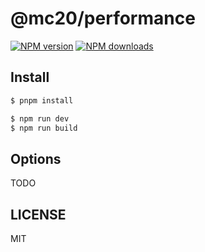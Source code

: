 # @mc20/performance

[![NPM version](https://img.shields.io/npm/v/@mc20/performance.svg?style=flat)](https://npmjs.org/package/@mc20/performance)
[![NPM downloads](http://img.shields.io/npm/dm/@mc20/performance.svg?style=flat)](https://npmjs.org/package/@mc20/performance)

## Install

```bash
$ pnpm install
```

```bash
$ npm run dev
$ npm run build
```

## Options

TODO

## LICENSE

MIT
